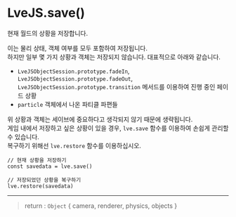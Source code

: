# LveJS.save()

현재 월드의 상황을 저장합니다.

이는 물리 상태, 객체 여부를 모두 포함하여 저장됩니다.  
하지만 일부 몇 가지 상황과 객체는 저장되지 않습니다. 대표적으로 아래와 같습니다.

* `LveJSObjectSession.prototype.fadeIn`, `LveJSObjectSession.prototype.fadeOut`, `LveJSObjectSession.prototype.transition` 메서드를 이용하여 진행 중인 페이드 상황
* `particle` 객체에서 나온 파티클 파편들

위 상황과 객체는 세이브에 중요하다고 생각되지 않기 때문에 생략됩니다.  
게임 내에서 저장하고 싶은 상황이 있을 경우, `lve.save` 함수를 이용하여 손쉽게 관리할 수 있습니다.  
복구하기 위해선 `lve.restore` 함수를 이용하십시오.

```
// 현재 상황을 저장하기
const savedata = lve.save()

// 저장되었던 상황을 복구하기
lve.restore(savedata)
```

---

> return : `Object` { camera, renderer, physics, objects }